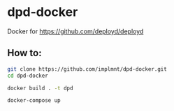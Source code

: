 # dpd-docker
Docker for https://github.com/deployd/deployd 

## How to:

```sh
git clone https://github.com/implmnt/dpd-docker.git
cd dpd-docker

docker build . -t dpd

docker-compose up
```
